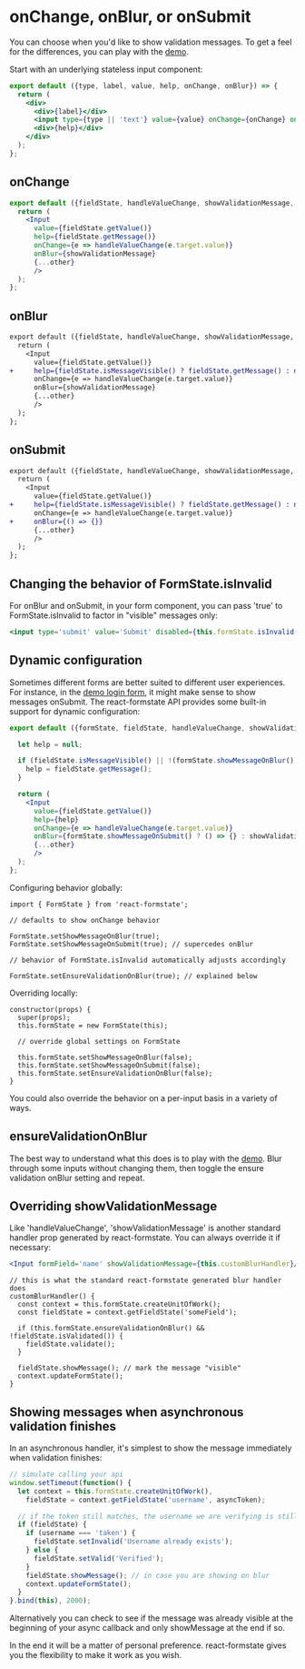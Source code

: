 # onChange, onBlur, or onSubmit

You can choose when you'd like to show validation messages. To get a feel for the differences, you can play with the [demo](https://dtrelogan.github.io/react-formstate-demo/).

Start with an underlying stateless input component:

```jsx
export default ({type, label, value, help, onChange, onBlur}) => {
  return (
    <div>
      <div>{label}</div>
      <input type={type || 'text'} value={value} onChange={onChange} onBlur={onBlur}/>
      <div>{help}</div>
    </div>
  );
};
```

## onChange

```jsx
export default ({fieldState, handleValueChange, showValidationMessage, ...other}) => {
  return (
    <Input
      value={fieldState.getValue()}
      help={fieldState.getMessage()}
      onChange={e => handleValueChange(e.target.value)}
      onBlur={showValidationMessage}
      {...other}
      />
  );
};
```

## onBlur

```diff
export default ({fieldState, handleValueChange, showValidationMessage, ...other}) => {
  return (
    <Input
      value={fieldState.getValue()}
+     help={fieldState.isMessageVisible() ? fieldState.getMessage() : null}
      onChange={e => handleValueChange(e.target.value)}
      onBlur={showValidationMessage}
      {...other}
      />
  );
};
```

## onSubmit

```diff
export default ({fieldState, handleValueChange, showValidationMessage, ...other}) => {
  return (
    <Input
      value={fieldState.getValue()}
+     help={fieldState.isMessageVisible() ? fieldState.getMessage() : null}
      onChange={e => handleValueChange(e.target.value)}
+     onBlur={() => {}}
      {...other}
      />
  );
};
```

## Changing the behavior of FormState.isInvalid

For onBlur and onSubmit, in your form component, you can pass 'true' to FormState.isInvalid to factor in "visible" messages only:

```jsx
<input type='submit' value='Submit' disabled={this.formState.isInvalid(true)}/>
```

## Dynamic configuration

Sometimes different forms are better suited to different user experiences. For instance, in the [demo login form](https://dtrelogan.github.io/react-formstate-demo/?form=login), it might make sense to show messages onSubmit. The react-formstate API provides some built-in support for dynamic configuration:

```jsx
export default ({formState, fieldState, handleValueChange, showValidationMessage, ...other}) => {

  let help = null;

  if (fieldState.isMessageVisible() || !(formState.showMessageOnBlur() || formState.showMessageOnSubmit())) {
    help = fieldState.getMessage();
  }

  return (
    <Input
      value={fieldState.getValue()}
      help={help}
      onChange={e => handleValueChange(e.target.value)}
      onBlur={formState.showMessageOnSubmit() ? () => {} : showValidationMessage}
      {...other}
      />
  );
};
```

Configuring behavior globally:

```es6
import { FormState } from 'react-formstate';

// defaults to show onChange behavior

FormState.setShowMessageOnBlur(true);
FormState.setShowMessageOnSubmit(true); // supercedes onBlur

// behavior of FormState.isInvalid automatically adjusts accordingly

FormState.setEnsureValidationOnBlur(true); // explained below

```

Overriding locally:

```es6
constructor(props) {
  super(props);
  this.formState = new FormState(this);

  // override global settings on FormState

  this.formState.setShowMessageOnBlur(false);
  this.formState.setShowMessageOnSubmit(false);
  this.formState.setEnsureValidationOnBlur(false);
}
```

You could also override the behavior on a per-input basis in a variety of ways.

## ensureValidationOnBlur

The best way to understand what this does is to play with the [demo](https://dtrelogan.github.io/react-formstate-demo/). Blur through some inputs without changing them, then toggle the ensure validation onBlur setting and repeat.

## Overriding showValidationMessage

Like 'handleValueChange', 'showValidationMessage' is another standard handler prop generated by react-formstate. You can always override it if necessary:

```jsx
<Input formField='name' showValidationMessage={this.customBlurHandler}/>
```

```es6
// this is what the standard react-formstate generated blur handler does
customBlurHandler() {
  const context = this.formState.createUnitOfWork();
  const fieldState = context.getFieldState('someField');

  if (this.formState.ensureValidationOnBlur() && !fieldState.isValidated()) {
    fieldState.validate();
  }

  fieldState.showMessage(); // mark the message "visible"
  context.updateFormState();
}
```

## Showing messages when asynchronous validation finishes

In an asynchronous handler, it's simplest to show the message immediately when validation finishes:

```jsx
// simulate calling your api
window.setTimeout(function() {
  let context = this.formState.createUnitOfWork(),
    fieldState = context.getFieldState('username', asyncToken);

  // if the token still matches, the username we are verifying is still relevant
  if (fieldState) {
    if (username === 'taken') {
      fieldState.setInvalid('Username already exists');
    } else {
      fieldState.setValid('Verified');
    }
    fieldState.showMessage(); // in case you are showing on blur
    context.updateFormState();
  }
}.bind(this), 2000);
```

Alternatively you can check to see if the message was already visible at the beginning of your async callback and only showMessage at the end if so.

In the end it will be a matter of personal preference. react-formstate gives you the flexibility to make it work as you wish.
